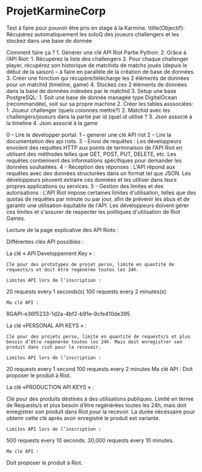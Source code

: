 # ProjetKarmineCorp
Test à faire pour pouvoir être pris en stage à la Karmine.
\title{Objectif}:
Récupérez automatiquement les soloQ des joueurs challengers et les stockez dans une base de donnée

Comment faire ça ?
    1. Générer une clé API Riot
Partie Python:
    2. Grâce à l’API Riot:
        1. Récupérez la liste des challengers
        2. Pour chaque challenger player, récupérez son historique de matchids de matchs joués (depuis le début de la saison) – à faire en parallèle de la création de base de données.
        3. Créer une fonction qui récupère/télécharge les 2 éléments de données pour un matchid (timeline, game)
        4. Stockez ces 2 éléments de données dans la base de données indexées par le matchid
    3. Setup une base PostgreSQL:
        1. Soit une base de donnée managée type DigitalOcean (recommandée), soit sur sa propre machine
        2. Créer les tables asssociées:
            1. Joueur challenger (quels colonnes mettre?)
            2. Matchid avec les challengers/joueurs dans la partie par id (quel id utilisé ?
            3. Json associé à la timeline
            4. Json associé à la game

0 – Lire le developper portal.
1 – generer une clé API riot
2 – Lire la documentation des api riots.
3 - Envoi de requêtes : Les développeurs envoient des requêtes HTTP aux points de terminaison de l'API Riot en utilisant des méthodes telles que GET, POST, PUT, DELETE, etc. Les requêtes contiennent des informations spécifiques pour demander les données souhaitées.
4 - Réception des réponses : L'API répond aux requêtes avec des données structurées dans un format tel que JSON. Les développeurs peuvent extraire ces données et les utiliser dans leurs propres applications ou services.
5 - Gestion des limites et des autorisations : L'API Riot impose certaines limites d'utilisation, telles que des quotas de requêtes par minute ou par jour, afin de prévenir les abus et de garantir une utilisation équitable de l'API. Les développeurs doivent gérer ces limites et s'assurer de respecter les politiques d'utilisation de Riot Games.


Lecture de la page explicative des API Riots :



Différentes clés API possibles :

La clé « API Developpement Key » :

	Clé pour des prototypes de projet perso, limité en quantité de requests/s et doit être regénérée toutes les 24h.

	Limites API lors de l’inscription :
20 requests every 1 seconds(s)
100 requests every 2 minutes(s)

	Ma clé API :
RGAPI-e36f5233-1d2a-4bf2-b91e-9cfe410de395


La clé «PERSONAL API KEYS » :

	Clé pour des projets perso, limité en quantité de requests/s et plus besoin d’être regénérée toutes les 24h. Mais doit enregistrer son produit dans riot pour la recevoir.

	Limites API lors de l’inscription :

20 requests every 1 second 
100 requests every 2 minutes 
	Ma clé API :
Doit proposer le produit à Riot.

La clé «PRODUCTION API KEYS » :


Clé pour des produits déstinés à des utilisations publiques. Limité en terme de Requests/s et plus besoin d’être regénérées toutes les 24h, mais doit enregistrer son produit dans Riot pour la recevoir.
La durée nécéssaire pour obtenir cette clé après avoir enregistré le produit est variante.


	Limites API lors de l’inscription :
500 requests every 10 seconds.
30,000 requests every 10 minutes.

	Ma clé API :
Doit proposer le produit à Riot.
